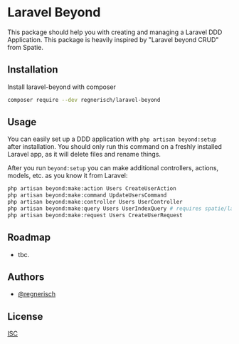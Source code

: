 # Laravel Beyond

This package should help you with creating and managing a Laravel DDD Application. 
This package is heavily inspired by "Laravel beyond CRUD" from Spatie.

## Installation

Install laravel-beyond with composer

```bash
composer require --dev regnerisch/laravel-beyond
```

## Usage

You can easily set up a DDD application with `php artisan beyond:setup` after installation. You should only run this 
command on a freshly installed Laravel app, as it will delete files and rename things.

After you run `beyond:setup` you can make additional controllers, actions, models, etc. as you know it from Laravel:
```bash
php artisan beyond:make:action Users CreateUserAction
php artisan beyond:make:command UpdateUsersCommand
php artisan beyond:make:controller Users UserController
php artisan beyond:make:query Users UserIndexQuery # requires spatie/laravel-query-builder
php artisan beyond:make:request Users CreateUserRequest
```

## Roadmap

- tbc.

## Authors

- [@regnerisch](https://github.com/regnerisch)

## License

[ISC](LICENSE.md)
